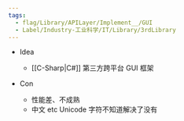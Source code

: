 ```yaml
---
tags:
  - flag/Library/APILayer/Implement__/GUI
  - Label/Industry-工业科学/IT/Library/3rdLibrary
---
```


- Idea
    - [[C-Sharp|C#]] 第三方跨平台 GUI 框架

- Con
    - 性能差、不成熟
    - 中文 etc Unicode 字符不知道解决了没有
